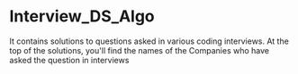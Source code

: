 # Interview_DS_Algo
It contains solutions to questions asked in various coding interviews.
At the top of the solutions, you'll find the names of the Companies who have asked the question in interviews
